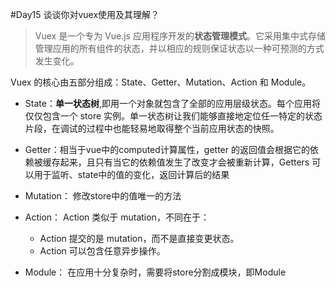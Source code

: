 #Day15 谈谈你对vuex使用及其理解？

> Vuex 是一个专为 Vue.js 应用程序开发的**状态管理模式**。它采用集中式存储管理应用的所有组件的状态，并以相应的规则保证状态以一种可预测的方式发生变化。

Vuex 的核心由五部分组成：State、Getter、Mutation、Action 和 Module。

- State：**单一状态树**,即用一个对象就包含了全部的应用层级状态。每个应用将仅仅包含一个 store 实例。单一状态树让我们能够直接地定位任一特定的状态片段，在调试的过程中也能轻易地取得整个当前应用状态的快照。
- Getter：相当于vue中的computed计算属性，getter 的返回值会根据它的依赖被缓存起来，且只有当它的依赖值发生了改变才会被重新计算，Getters 可以用于监听、state中的值的变化，返回计算后的结果
- Mutation： 修改store中的值唯一的方法
- Action： Action 类似于 mutation，不同在于：
  - Action 提交的是 mutation，而不是直接变更状态。
  - Action 可以包含任意异步操作。

- Module： 在应用十分复杂时，需要将store分割成模块，即Module